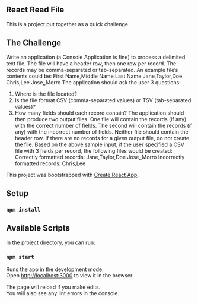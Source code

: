 ## React Read File

This is a project put together as a quick challenge.<br />

## The Challenge

Write an application (a Console Application is fine) to process a delimited text file. The file will have a header row, then one row per record. The records may be comma-separated or tab-separated. An example file’s contents could be:
First Name,Middle Name,Last Name
Jane,Taylor,Doe
Chris,Lee
Jose,,Morro
The application should ask the user 3 questions:

1. Where is the file located?
2. Is the file format CSV (comma-separated values) or TSV (tab-separated values)?
3. How many fields should each record contain?
   The application should then produce two output files. One file will contain the records (if any) with the correct number of fields. The second will contain the records (if any) with the incorrect number of fields. Neither file should contain the header row. If there are no records for a given output file, do not create the file.
   Based on the above sample input, if the user specified a CSV file with 3 fields per record, the following files would be created:
   Correctly formatted records:
   Jane,Taylor,Doe
   Jose,,Morro
   Incorrectly formatted records:
   Chris,Lee

This project was bootstrapped with [Create React App](https://github.com/facebook/create-react-app).

## Setup

### `npm install`

## Available Scripts

In the project directory, you can run:

### `npm start`

Runs the app in the development mode.<br />
Open [http://localhost:3000](http://localhost:3000) to view it in the browser.

The page will reload if you make edits.<br />
You will also see any lint errors in the console.
